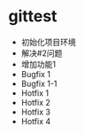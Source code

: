 # gittest

- 初始化项目环境
- 解决#2问题
- 增加功能1
- Bugfix 1
- Bugfix 1-1
- Hotfix 1
- Hotfix 2
- Hotfix 3
- Hotfix 4